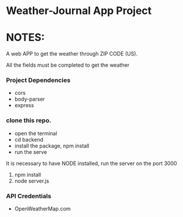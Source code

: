 # Weather-Journal App Project

# NOTES:

A web APP to get the weather through ZIP CODE (US).

All the fields must be completed to get the weather

### Project Dependencies

- cors
- body-parser
- express

### clone this repo.

- open the terminal
- cd backend
- install the package, npm install
- run the serve

It is necessary to have NODE installed, run the server on the port 3000

1. npm install
2. node server.js

### API Credentials

- OpenWeatherMap.com
